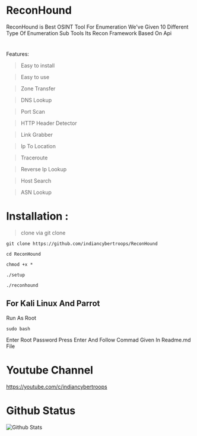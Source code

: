 # ReconHound
ReconHound is Best OSINT Tool For Enumeration We've Given 10 Different Type Of Enumeration Sub Tools Its Recon Framework Based On Api

#
Features:

>Easy to install

>Easy to use

>Zone Transfer

>DNS Lookup 

>Port Scan

>HTTP Header Detector

>Link Grabber

>Ip To Location

>Traceroute

>Reverse Ip Lookup

>Host Search 

>ASN Lookup
# Installation :
> clone via git clone

```
git clone https://github.com/indiancybertroops/ReconHound
```
```
cd ReconHound
```
```
chmod +x *
```
```
./setup
```
```
./reconhound
```
## For Kali Linux And Parrot 
Run As Root 
```
sudo bash
```
Enter Root Password
Press Enter And Follow Commad Given In Readme.md File
# Youtube Channel
https://youtube.com/c/indiancybertroops
# Github Status
![Github Stats](https://github-readme-stats.vercel.app/api?username=indiancybertroops&show_icons=true&title_color=fff&icon_color=79ff97&text_color=9f9f9f&bg_color=151515)

